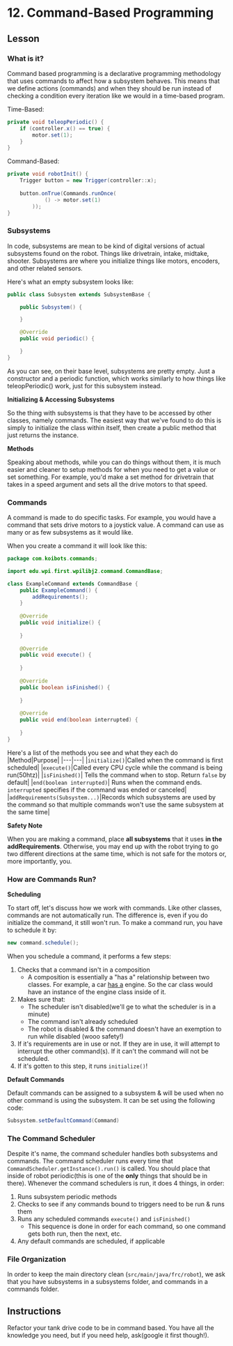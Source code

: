 # 12. Command-Based Programming

## Lesson

### What is it?

Command based programming is a declarative programming methodology that uses commands to affect how a subsystem behaves. This means that we define actions (commands) and when they should be run instead of checking a condition every iteration like we would in a time-based program.

Time-Based:
```java
private void teleopPeriodic() {
    if (controller.x() == true) {
        motor.set(1);
    }
}
```

Command-Based:
```java
private void robotInit() {
    Trigger button = new Trigger(controller::x);
    
    button.onTrue(Commands.runOnce(
            () -> motor.set(1)
        ));
}
```

### Subsystems

In code, subsystems are mean to be kind of digital versions of actual subsystems found on the robot. Things like drivetrain, intake, midtake, shooter. Subsystems are where you initialize things like motors, encoders, and other related sensors. 

Here's what an empty subsystem looks like:
```java
public class Subsystem extends SubsystemBase {

    public Subsystem() {

    }

    @Override
    public void periodic() {

    }
}
```
As you can see, on their base level, subsystems are pretty empty. Just a constructor and a periodic function, which works similarly to how things like teleopPeriodic() work, just for this subsystem instead. 

**Initializing & Accessing Subsystems**

So the thing with subsystems is that they have to be accessed by other classes, namely commands. The easiest way that we've found to do this is simply to initialize the class within itself, then create a public method that just returns the instance.

**Methods**

Speaking about methods, while you can do things without them, it is much easier and cleaner to setup methods for when you need to get a value or set something. For example, you'd make a set method for drivetrain that takes in a speed argument and sets all the drive motors to that speed.

### Commands

A command is made to do specific tasks. For example, you would have a command that sets drive motors to a joystick value. A command can use as many or as few subsystems as it would like. 

When you create a command it will look like this:

```java
package com.koibots.commands;

import edu.wpi.first.wpilibj2.command.CommandBase;

class ExampleCommand extends CommandBase {
    public ExampleCommand() {
        addRequirements();
    }
    
    @Override
    public void initialize() {
        
    }
    
    @Override
    public void execute() {
        
    }
    
    @Override
    public boolean isFinished() {
        
    }
    
    @Override
    public void end(boolean interrupted) {
        
    }
}
```
Here's a list of the methods you see and what they each do
|Method|Purpose|
|---|---|
|`initialize()`|Called when the command is first scheduled|
|`execute()`|Called every CPU cycle while the command is being run(50htz)|
|`isFinished()`| Tells the command when to stop. Return `false` by default|
|`end(boolean interrupted)`| Runs when the command ends. `interrupted` specifies if the command was ended or canceled|
|`addRequirements(Subsystem...)`|Records which subsystems are used by the command so that multiple commands won't use the same subsystem at the same time|

**Safety Note**

When you are making a command, place **all subsystems** that it uses **in the addRequirements**. Otherwise, you may end up with the robot trying to go two different directions at the same time, which is not safe for the motors or, more importantly, you.

### How are Commands Run?

**Scheduling**

To start off, let's discuss how we work with commands. Like other classes, commands are not automatically run. The difference is, even if you do initialize the command, it still won't run. To make a command run, you have to schedule it by:
```java
new command.schedule();
```
When you schedule a command, it performs a few steps:
1. Checks that a command isn't in a composition
   - A composition is essentially a "has a" relationship between two classes. For example, a car <u>has a</u> engine. So the car class would have an instance of the engine class inside of it.
2. Makes sure that:
   - The scheduler isn't disabled(we'll ge to what the scheduler is in a minute)
   - The command isn't already scheduled
   - The robot is disabled & the command doesn't have an exemption to run while disabled (wooo safety!)
3. If it's requirements are in use or not. If they are in use, it will attempt to interrupt the other command(s). If it can't the command will not be scheduled.
4. If it's gotten to this step, it runs `initialize()`!

**Default Commands**

Default commands can be assigned to a subsystem & will be used when no other command is using the subsystem. It can be set using the following code:
```java
Subsystem.setDefaultCommand(Command)
```

### The Command Scheduler

Despite it's name, the command scheduler handles both subsystems and commands. The command scheduler runs every time that `CommandScheduler.getInstance().run()` is called. You should place that inside of robot periodic(this is one of the **only** things that should be in there). Whenever the command schedulers is run, it does 4 things, in order:
1. Runs subsystem periodic methods
2. Checks to see if any commands bound to triggers need to be run & runs them
3. Runs any scheduled commands `execute()` and `isFinished()`
   - This sequence is done in order for each command, so one command gets both run, then the next, etc.
4. Any default commands are scheduled, if applicable

### File Organization

In order to keep the main directory clean (`src/main/java/frc/robot`), we ask that you have subsystems in a subsystems folder, and commands in a commands folder.

## Instructions

Refactor your tank drive code to be in command based. You have all the knowledge you need, but if you need help, ask(google it first though!).
